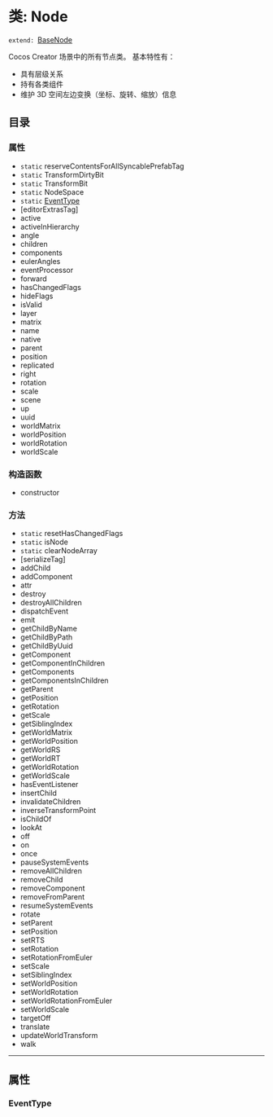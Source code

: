 # 类: Node
`extend: `[BaseNode](https://github.com/Stone-roar/blogs/edit/main/Cocos%20creator%20%E5%AD%A6%E4%B9%A0%E7%AC%94%E8%AE%B0/api/Modules:%20scene-graph/class/BaseNode.md "Node基类")

Cocos Creator 场景中的所有节点类。 基本特性有：

- 具有层级关系
- 持有各类组件
- 维护 3D 空间左边变换（坐标、旋转、缩放）信息

## 目录
### 属性
- `static` reserveContentsForAllSyncablePrefabTag
- `static` TransformDirtyBit
- `static` TransformBit
- `static` NodeSpace
- `static` [EventType](#EventType)
- [editorExtrasTag]
- active
- activeInHierarchy
- angle
- children
- components
- eulerAngles
- eventProcessor
- forward
- hasChangedFlags
- hideFlags
- isValid
- layer
- matrix
- name
- native
- parent
- position
- replicated
- right
- rotation
- scale
- scene
- up
- uuid
- worldMatrix
- worldPosition
- worldRotation
- worldScale

### 构造函数
- constructor

### 方法
- `static` resetHasChangedFlags
- `static` isNode
- `static` clearNodeArray
- [serializeTag]
- addChild
- addComponent
- attr
- destroy
- destroyAllChildren
- dispatchEvent
- emit
- getChildByName
- getChildByPath
- getChildByUuid
- getComponent
- getComponentInChildren
- getComponents
- getComponentsInChildren
- getParent
- getPosition
- getRotation
- getScale
- getSiblingIndex
- getWorldMatrix
- getWorldPosition
- getWorldRS
- getWorldRT
- getWorldRotation
- getWorldScale
- hasEventListener
- insertChild
- invalidateChildren
- inverseTransformPoint
- isChildOf
- lookAt
- off
- on
- once
- pauseSystemEvents
- removeAllChildren
- removeChild
- removeComponent
- removeFromParent
- resumeSystemEvents
- rotate
- setParent
- setPosition
- setRTS
- setRotation
- setRotationFromEuler
- setScale
- setSiblingIndex
- setWorldPosition
- setWorldRotation
- setWorldRotationFromEuler
- setWorldScale
- targetOff
- translate
- updateWorldTransform
- walk
----------
## 属性

### EventType

